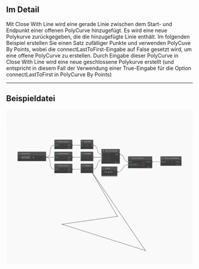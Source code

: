 ## Im Detail
Mit Close With Line wird eine gerade Linie zwischen dem Start- und Endpunkt einer offenen PolyCurve hinzugefügt. Es wird eine neue Polykurve zurückgegeben, die die hinzugefügte Linie enthält. Im folgenden Beispiel erstellen Sie einen Satz zufälliger Punkte und verwenden PolyCuve By Points, wobei die connectLastToFirst-Eingabe auf False gesetzt wird, um eine offene PolyCurve zu erstellen. Durch Eingabe dieser PolyCurve in Close With Line wird eine neue geschlossene Polykurve erstellt (und entspricht in diesem Fall der Verwendung einer True-Eingabe für die Option connectLastToFirst in PolyCurve By Points)
___
## Beispieldatei

![CloseWithLine](./Autodesk.DesignScript.Geometry.PolyCurve.CloseWithLine_img.jpg)

